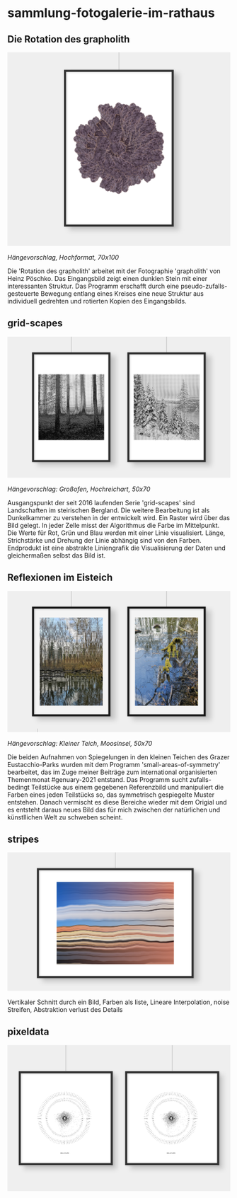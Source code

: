 # sammlung-fotogalerie-im-rathaus

## Die Rotation des grapholith

![grapholith](mockups/grapholith.png)

*Hängevorschlag, Hochformat, 70x100*

Die 'Rotation des grapholith' arbeitet mit der Fotographie 'grapholith' von Heinz Pöschko. Das Eingangsbild zeigt einen dunklen Stein mit einer interessanten Struktur. Das Programm erschafft durch eine pseudo-zufalls-gesteuerte Bewegung entlang eines Kreises eine neue Struktur aus individuell gedrehten und rotierten Kopien des Eingangsbilds.

## grid-scapes

![grid-scapes](mockups/grid-scapes.png)

*Hängevorschlag: Großofen, Hochreichart, 50x70*

Ausgangspunkt der seit 2016 laufenden Serie 'grid-scapes' sind Landschaften im steirischen Bergland. Die weitere Bearbeitung ist als Dunkelkammer zu verstehen in der entwickelt wird. Ein Raster wird über das Bild gelegt. In jeder Zelle misst der Algorithmus die Farbe im Mittelpunkt. Die Werte für Rot, Grün und Blau werden mit einer Linie visualisiert. Länge, Strichstärke und Drehung der Linie abhängig sind von den Farben. Endprodukt ist eine abstrakte Liniengrafik die Visualisierung der Daten und gleichermaßen selbst das Bild ist.

## Reflexionen im Eisteich

![reflections](mockups/reflections-eisteich.png)

*Hängevorschlag: Kleiner Teich, Moosinsel, 50x70*

Die beiden Aufnahmen von Spiegelungen in den kleinen Teichen des Grazer Eustacchio-Parks wurden mit dem Programm 'small-areas-of-symmetry' bearbeitet, das im Zuge meiner Beiträge zum international organisierten Themenmonat #genuary-2021 entstand. Das Programm sucht zufalls-bedingt Teilstücke aus einem gegebenen Referenzbild und manipuliert die Farben eines jeden Teilstücks so, das symmetrisch gespiegelte Muster entstehen. Danach vermischt es diese Bereiche wieder mit dem Origial und es entsteht daraus neues Bild das für mich zwischen der natürlichen und künstllichen Welt zu schweben scheint.

## stripes

![reflections](mockups/stripes.png)

Vertikaler Schnitt durch ein Bild, Farben als liste, Lineare Interpolation, noise Streifen, Abstraktion verlust des Details

## pixeldata

![reflections](mockups/pixeldata.png)
